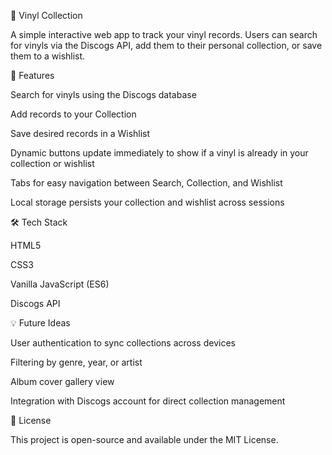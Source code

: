📀 Vinyl Collection

A simple interactive web app to track your vinyl records. Users can search for vinyls via the Discogs API, add them to their personal collection, or save them to a wishlist.

🔹 Features

Search for vinyls using the Discogs database

Add records to your Collection

Save desired records in a Wishlist

Dynamic buttons update immediately to show if a vinyl is already in your collection or wishlist

Tabs for easy navigation between Search, Collection, and Wishlist

Local storage persists your collection and wishlist across sessions

🛠️ Tech Stack

HTML5

CSS3

Vanilla JavaScript (ES6)

Discogs API

💡 Future Ideas

User authentication to sync collections across devices

Filtering by genre, year, or artist

Album cover gallery view

Integration with Discogs account for direct collection management

📄 License

This project is open-source and available under the MIT License.
